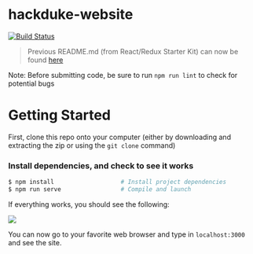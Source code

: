 # hackduke-website

[![Build Status](https://travis-ci.org/hack-duke/hackduke-code-for-good-website.svg?branch=master)](https://travis-ci.org/hack-duke/hackduke-code-for-good-website)

> Previous README.md (from React/Redux Starter Kit) can now be found  [here](https://github.com/hack-duke/hackduke-website/blob/master/ReactReadme.md)

Note: Before submitting code, be sure to run `npm run lint` to check for potential bugs 

# Getting Started

First, clone this repo onto your computer (either by downloading and extracting the zip or using the `git clone` command)

### Install dependencies, and check to see it works

```bash
$ npm install                   # Install project dependencies
$ npm run serve                 # Compile and launch
```
If everything works, you should see the following:

<img src="http://i.imgur.com/zR7VRG6.png?2" />

You can now go to your favorite web browser and type in `localhost:3000` and see the site. 

